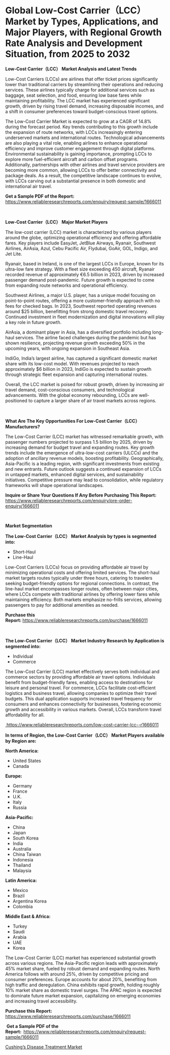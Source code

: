 <p><h1>Global Low-Cost Carrier（LCC） Market by Types, Applications, and Major Players, with Regional Growth Rate Analysis and Development Situation, from 2025 to 2032</h1></p><p><strong>Low-Cost Carrier（LCC） Market Analysis and Latest Trends</strong></p>
<p><p>Low-Cost Carriers (LCCs) are airlines that offer ticket prices significantly lower than traditional carriers by streamlining their operations and reducing services. These airlines typically charge for additional services such as baggage, seat selection, and food, ensuring low base fares while maintaining profitability. The LCC market has experienced significant growth, driven by rising travel demand, increasing disposable incomes, and a shift in consumer preferences toward budget-conscious travel options.</p><p>The Low-Cost Carrier Market is expected to grow at a CAGR of 14.8% during the forecast period. Key trends contributing to this growth include the expansion of route networks, with LCCs increasingly entering underserved markets and international routes. Technological advancements are also playing a vital role, enabling airlines to enhance operational efficiency and improve customer engagement through digital platforms. Environmental sustainability is gaining importance, prompting LCCs to explore more fuel-efficient aircraft and carbon offset programs. Additionally, partnerships with other airlines and travel service providers are becoming more common, allowing LCCs to offer better connectivity and package deals. As a result, the competitive landscape continues to evolve, with LCCs carving out a substantial presence in both domestic and international air travel.</p></p>
<p><strong>Get a Sample PDF of the Report:&nbsp;</strong> <a href="https://www.reliableresearchreports.com/enquiry/request-sample/1666011?utm_campaign=2273&utm_medium=2&utm_source=Github&utm_content=ia&utm_term=23032025&utm_id=low-cost-carrierlcc">https://www.reliableresearchreports.com/enquiry/request-sample/1666011</a></p>
<p>&nbsp;</p>
<p><strong>Low-Cost Carrier（LCC） Major Market Players</strong></p>
<p><p>The low-cost carrier (LCC) market is characterized by various players around the globe, optimizing operational efficiency and offering affordable fares. Key players include EasyJet, JetBlue Airways, Ryanair, Southwest Airlines, AirAsia, Azul, Cebu Pacific Air, Flydubai, GoAir, GOL, Indigo, and Jet Lite.</p><p>Ryanair, based in Ireland, is one of the largest LCCs in Europe, known for its ultra-low fare strategy. With a fleet size exceeding 450 aircraft, Ryanair recorded revenue of approximately €6.5 billion in 2023, driven by increased passenger demand post-pandemic. Future growth is expected to come from expanding route networks and operational efficiency.</p><p>Southwest Airlines, a major U.S. player, has a unique model focusing on point-to-point routes, offering a more customer-friendly approach with no fees for checked bags. In 2023, Southwest reported operating revenues around $25 billion, benefitting from strong domestic travel recovery. Continued investment in fleet modernization and digital innovations will play a key role in future growth.</p><p>AirAsia, a dominant player in Asia, has a diversified portfolio including long-haul services. The airline faced challenges during the pandemic but has shown resilience, projecting revenue growth exceeding 50% in the upcoming years, with ongoing expansion in Southeast Asia.</p><p>IndiGo, India’s largest airline, has captured a significant domestic market share with its low-cost model. With revenues projected to reach approximately $6 billion in 2023, IndiGo is expected to sustain growth through strategic fleet expansion and capturing international routes.</p><p>Overall, the LCC market is poised for robust growth, driven by increasing air travel demand, cost-conscious consumers, and technological advancements. With the global economy rebounding, LCCs are well-positioned to capture a larger share of air travel markets across regions.</p></p>
<p>&nbsp;</p>
<p><strong>What Are The Key Opportunities For Low-Cost Carrier（LCC） Manufacturers?</strong></p>
<p><p>The Low-Cost Carrier (LCC) market has witnessed remarkable growth, with passenger numbers projected to surpass 1.5 billion by 2025, driven by increasing demand for budget travel and expanding routes. Key growth trends include the emergence of ultra-low-cost carriers (ULCCs) and the adoption of ancillary revenue models, boosting profitability. Geographically, Asia-Pacific is a leading region, with significant investments from existing and new entrants. Future outlook suggests a continued expansion of LCCs in untapped markets, enhanced digital services, and sustainability initiatives. Competitive pressure may lead to consolidation, while regulatory frameworks will shape operational landscapes.</p></p>
<p><strong>Inquire or Share Your Questions If Any Before Purchasing This Report:</strong> <a href="https://www.reliableresearchreports.com/enquiry/pre-order-enquiry/1666011?utm_campaign=2273&utm_medium=2&utm_source=Github&utm_content=ia&utm_term=23032025&utm_id=low-cost-carrierlcc">https://www.reliableresearchreports.com/enquiry/pre-order-enquiry/1666011</a></p>
<p>&nbsp;</p>
<p><strong>Market Segmentation</strong></p>
<p><strong>The Low-Cost Carrier（LCC） Market Analysis by types is segmented into:</strong></p>
<p><ul><li>Short-Haul</li><li>Line-Haul</li></ul></p>
<p><p>Low-Cost Carriers (LCCs) focus on providing affordable air travel by minimizing operational costs and offering limited services. The short-haul market targets routes typically under three hours, catering to travelers seeking budget-friendly options for regional connections. In contrast, the line-haul market encompasses longer routes, often between major cities, where LCCs compete with traditional airlines by offering lower fares while maintaining efficiency. Both markets emphasize no-frills services, allowing passengers to pay for additional amenities as needed.</p></p>
<p><strong>Purchase this Report:&nbsp;</strong><a href="https://www.reliableresearchreports.com/purchase/1666011?utm_campaign=2273&utm_medium=2&utm_source=Github&utm_content=ia&utm_term=23032025&utm_id=low-cost-carrierlcc">https://www.reliableresearchreports.com/purchase/1666011</a></p>
<p>&nbsp;</p>
<p><strong>The Low-Cost Carrier（LCC） Market Industry Research by Application is segmented into:</strong></p>
<p><ul><li>Individual</li><li>Commerce</li></ul></p>
<p><p>The Low-Cost Carrier (LCC) market effectively serves both individual and commerce sectors by providing affordable air travel options. Individuals benefit from budget-friendly fares, enabling access to destinations for leisure and personal travel. For commerce, LCCs facilitate cost-efficient logistics and business travel, allowing companies to optimize their travel budgets. This dual application supports increased travel frequency for consumers and enhances connectivity for businesses, fostering economic growth and accessibility in various markets. Overall, LCCs transform travel affordability for all.</p></p>
<p><a href="https://www.reliableresearchreports.com/low-cost-carrier-lcc--r1666011?utm_campaign=2273&utm_medium=2&utm_source=Github&utm_content=ia&utm_term=23032025&utm_id=low-cost-carrierlcc">&nbsp;https://www.reliableresearchreports.com/low-cost-carrier-lcc--r1666011</a></p>
<p><strong>In terms of Region, the Low-Cost Carrier（LCC） Market Players available by Region are:</strong></p>
<p>
    <p> <strong> North America: </strong>
        <ul>
            <li>United States</li>
            <li>Canada</li>
        </ul>
        </p> 
    <p> <strong> Europe: </strong>
        <ul>
            <li>Germany</li>
            <li>France</li>
            <li>U.K.</li>
            <li>Italy</li>
            <li>Russia</li>
        </ul>
        </p> 
    <p> <strong> Asia-Pacific: </strong>
        <ul>
            <li>China</li>
            <li>Japan</li>
            <li>South Korea</li>
            <li>India</li>
            <li>Australia</li>
            <li>China Taiwan</li>
            <li>Indonesia</li>
            <li>Thailand</li>
            <li>Malaysia</li>
        </ul>
        </p> 
    <p> <strong> Latin America: </strong>
        <ul>
            <li>Mexico</li>
            <li>Brazil</li>
            <li>Argentina Korea</li>
            <li>Colombia</li>
        </ul>
        </p> 
    <p> <strong> Middle East & Africa: </strong>
        <ul>
            <li>Turkey</li>
            <li>Saudi</li>
            <li>Arabia</li>
            <li>UAE</li>
            <li>Korea</li>
        </ul>
    </p>
    </p>
<p><p>The Low-Cost Carrier (LCC) market has experienced substantial growth across various regions. The Asia-Pacific region leads with approximately 45% market share, fueled by robust demand and expanding routes. North America follows with around 25%, driven by competitive pricing and consumer preferences. Europe accounts for about 20%, benefiting from high traffic and deregulation. China exhibits rapid growth, holding roughly 10% market share as domestic travel surges. The APAC region is expected to dominate future market expansion, capitalizing on emerging economies and increasing travel accessibility.</p></p>
<p><strong>Purchase this Report: </strong><a href="https://www.reliableresearchreports.com/purchase/1666011?utm_campaign=2273&utm_medium=2&utm_source=Github&utm_content=ia&utm_term=23032025&utm_id=low-cost-carrierlcc">https://www.reliableresearchreports.com/purchase/1666011</a></p>
<p>&nbsp;<strong>Get a Sample PDF of the Report:&nbsp;&nbsp;</strong><a href="https://www.reliableresearchreports.com/enquiry/request-sample/1666011?utm_campaign=2273&utm_medium=2&utm_source=Github&utm_content=ia&utm_term=23032025&utm_id=low-cost-carrierlcc">https://www.reliableresearchreports.com/enquiry/request-sample/1666011</a></p>
<p><strong></strong></p>
<p><p><a href="https://github.com/tona7vba/Market-Research-Report-List-1/blob/main/cushings-disease-treatment-market.md?utm_campaign=2273&utm_medium=2&utm_source=Github&utm_content=ia&utm_term=23032025&utm_id=low-cost-carrierlcc">Cushing’s Disease Treatment Market</a></p></p>
